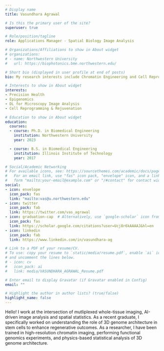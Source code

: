 ```yaml
---
# Display name
title: Vasundhara Agrawal

# Is this the primary user of the site?
superuser: true

# Role/position/tagline
role: Applications Manager - Spatial Biology Image Analysis

# Organizations/Affiliations to show in About widget
# organizations:
# - name: Northwestern University
#   url: https://biophotonics.bme.northwestern.edu/

# Short bio (displayed in user profile at end of posts)
bio: My research interests include Chromatin Engineering and Cell Reprogramming.

# Interests to show in About widget
interests:
- Precision Health
- Epigenomics
- DL for Microscopy Image Analysis
- Cell Reprogramming & Rejuvenation

# Education to show in About widget
education:
  courses:
  - course: Ph.D. in Biomedical Engineering
    institution: Northwestern University
    year: 2023

  - course: B.S. in Biomedical Engineering
    institution: Illinois Institute of Technology
    year: 2017

# Social/Academic Networking
# For available icons, see: https://sourcethemes.com/academic/docs/page-builder/#icons
#   For an email link, use "fas" icon pack, "envelope" icon, and a link in the
#   form "mailto:your-email@example.com" or "/#contact" for contact widget.
social:
- icon: envelope
  icon_pack: fas
  link: "mailto:vas@u.northwestern.edu" 
- icon: twitter
  icon_pack: fab
  link: https://twitter.com/vas_agrawal
- icon: graduation-cap  # Alternatively, use `google-scholar` icon from `ai` icon pack
  icon_pack: fas
  link: https://scholar.google.com/citations?user=Ucj8r6kAAAAJ&hl=en
- icon: linkedin
  icon_pack: fab
  link: https://www.linkedin.com/in/vasundhara-ag

# Link to a PDF of your resume/CV.
# To use: copy your resume to `static/media/resume.pdf`, enable `ai` icons in `params.toml`, 
# and uncomment the lines below.
# - icon: cv
#   icon_pack: ai
#   link: media/VASUNDHARA_AGRAWAL_Resume.pdf

# Enter email to display Gravatar (if Gravatar enabled in Config)
email: ""

# Highlight the author in author lists? (true/false)
highlight_name: false
---
```


Hello!
I work at the intersection of mutliplexed whole-tissue imaging, AI-driven image analysis and spatial statistics. As a recent graduate, I specifically worked on understanding the role of 3D genome architecture in stem cells to enhance regenerative outcomes. As a researcher, I have been trained in high-resolution chromatin imaging, performing functional genomics experiments, and physics-based statistical analysis of 3D genome architecture. 

